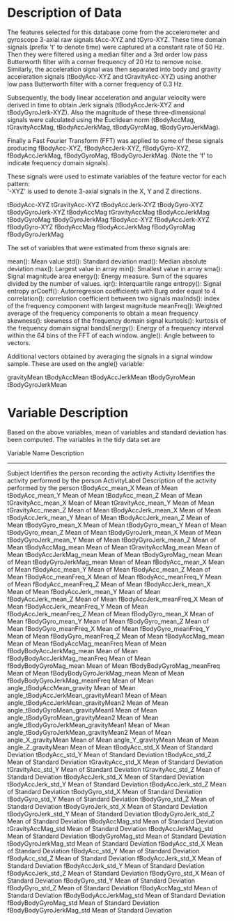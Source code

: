 # Description of Data 

The features selected for this database come from the accelerometer and gyroscope 3-axial raw signals tAcc-XYZ and tGyro-XYZ. These time domain signals (prefix 't' to denote time) were captured at a constant rate of 50 Hz. Then they were filtered using a median filter and a 3rd order low pass Butterworth filter with a corner frequency of 20 Hz to remove noise. Similarly, the acceleration signal was then separated into body and gravity acceleration signals (tBodyAcc-XYZ and tGravityAcc-XYZ) using another low pass Butterworth filter with a corner frequency of 0.3 Hz. 

Subsequently, the body linear acceleration and angular velocity were derived in time to obtain Jerk signals (tBodyAccJerk-XYZ and tBodyGyroJerk-XYZ). Also the magnitude of these three-dimensional signals were calculated using the Euclidean norm (tBodyAccMag, tGravityAccMag, tBodyAccJerkMag, tBodyGyroMag, tBodyGyroJerkMag). 

Finally a Fast Fourier Transform (FFT) was applied to some of these signals producing fBodyAcc-XYZ, fBodyAccJerk-XYZ, fBodyGyro-XYZ, fBodyAccJerkMag, fBodyGyroMag, fBodyGyroJerkMag. (Note the 'f' to indicate frequency domain signals). 

These signals were used to estimate variables of the feature vector for each pattern:  
'-XYZ' is used to denote 3-axial signals in the X, Y and Z directions.

tBodyAcc-XYZ
tGravityAcc-XYZ
tBodyAccJerk-XYZ
tBodyGyro-XYZ
tBodyGyroJerk-XYZ
tBodyAccMag
tGravityAccMag
tBodyAccJerkMag
tBodyGyroMag
tBodyGyroJerkMag
fBodyAcc-XYZ
fBodyAccJerk-XYZ
fBodyGyro-XYZ
fBodyAccMag
fBodyAccJerkMag
fBodyGyroMag
fBodyGyroJerkMag

The set of variables that were estimated from these signals are: 

mean(): Mean value
std(): Standard deviation
mad(): Median absolute deviation 
max(): Largest value in array
min(): Smallest value in array
sma(): Signal magnitude area
energy(): Energy measure. Sum of the squares divided by the number of values. 
iqr(): Interquartile range 
entropy(): Signal entropy
arCoeff(): Autorregresion coefficients with Burg order equal to 4
correlation(): correlation coefficient between two signals
maxInds(): index of the frequency component with largest magnitude
meanFreq(): Weighted average of the frequency components to obtain a mean frequency
skewness(): skewness of the frequency domain signal 
kurtosis(): kurtosis of the frequency domain signal 
bandsEnergy(): Energy of a frequency interval within the 64 bins of the FFT of each window.
angle(): Angle between to vectors.

Additional vectors obtained by averaging the signals in a signal window sample. These are used on the angle() variable:

gravityMean
tBodyAccMean
tBodyAccJerkMean
tBodyGyroMean
tBodyGyroJerkMean

# Variable Description

Based on the above variables, mean of variables and standard deviation has been computed. The variables in the tidy data set are

Variable Name                           Description
--------------------------------------  -----------------------------------------------------
Subject                                 Identifies the person recording the activity
Activity                                Identifies the activity performed by the person
ActivityLabel                           Description of the activity performed by the person
tBodyAcc_mean_X                         Mean of Mean
tBodyAcc_mean_Y                         Mean of Mean
tBodyAcc_mean_Z                         Mean of Mean
tGravityAcc_mean_X                      Mean of Mean
tGravityAcc_mean_Y                      Mean of Mean
tGravityAcc_mean_Z                      Mean of Mean
tBodyAccJerk_mean_X                     Mean of Mean
tBodyAccJerk_mean_Y                     Mean of Mean
tBodyAccJerk_mean_Z                     Mean of Mean
tBodyGyro_mean_X                        Mean of Mean
tBodyGyro_mean_Y                        Mean of Mean
tBodyGyro_mean_Z                        Mean of Mean
tBodyGyroJerk_mean_X                    Mean of Mean
tBodyGyroJerk_mean_Y                    Mean of Mean
tBodyGyroJerk_mean_Z                    Mean of Mean
tBodyAccMag_mean                        Mean of Mean
tGravityAccMag_mean                     Mean of Mean
tBodyAccJerkMag_mean                    Mean of Mean
tBodyGyroMag_mean                       Mean of Mean
tBodyGyroJerkMag_mean                   Mean of Mean
fBodyAcc_mean_X                         Mean of Mean
fBodyAcc_mean_Y                         Mean of Mean
fBodyAcc_mean_Z                         Mean of Mean
fBodyAcc_meanFreq_X                     Mean of Mean
fBodyAcc_meanFreq_Y                     Mean of Mean
fBodyAcc_meanFreq_Z                     Mean of Mean
fBodyAccJerk_mean_X                     Mean of Mean
fBodyAccJerk_mean_Y                     Mean of Mean
fBodyAccJerk_mean_Z                     Mean of Mean
fBodyAccJerk_meanFreq_X                 Mean of Mean
fBodyAccJerk_meanFreq_Y                 Mean of Mean
fBodyAccJerk_meanFreq_Z                 Mean of Mean
fBodyGyro_mean_X                        Mean of Mean
fBodyGyro_mean_Y                        Mean of Mean
fBodyGyro_mean_Z                        Mean of Mean
fBodyGyro_meanFreq_X                    Mean of Mean
fBodyGyro_meanFreq_Y                    Mean of Mean
fBodyGyro_meanFreq_Z                    Mean of Mean
fBodyAccMag_mean                        Mean of Mean
fBodyAccMag_meanFreq                    Mean of Mean
fBodyBodyAccJerkMag_mean                Mean of Mean
fBodyBodyAccJerkMag_meanFreq            Mean of Mean
fBodyBodyGyroMag_mean                   Mean of Mean
fBodyBodyGyroMag_meanFreq               Mean of Mean
fBodyBodyGyroJerkMag_mean               Mean of Mean
fBodyBodyGyroJerkMag_meanFreq           Mean of Mean
angle_tBodyAccMean_gravity              Mean of Mean
angle_tBodyAccJerkMean_gravityMean1     Mean of Mean
angle_tBodyAccJerkMean_gravityMean2     Mean of Mean
angle_tBodyGyroMean_gravityMean1        Mean of Mean
angle_tBodyGyroMean_gravityMean2        Mean of Mean
angle_tBodyGyroJerkMean_gravityMean1    Mean of Mean
angle_tBodyGyroJerkMean_gravityMean2    Mean of Mean
angle_X_gravityMean                     Mean of Mean
angle_Y_gravityMean                     Mean of Mean
angle_Z_gravityMean                     Mean of Mean
tBodyAcc_std_X                          Mean of Standard Deviation
tBodyAcc_std_Y                          Mean of Standard Deviation
tBodyAcc_std_Z                          Mean of Standard Deviation
tGravityAcc_std_X                       Mean of Standard Deviation
tGravityAcc_std_Y                       Mean of Standard Deviation
tGravityAcc_std_Z                       Mean of Standard Deviation
tBodyAccJerk_std_X                      Mean of Standard Deviation
tBodyAccJerk_std_Y                      Mean of Standard Deviation
tBodyAccJerk_std_Z                      Mean of Standard Deviation
tBodyGyro_std_X                         Mean of Standard Deviation
tBodyGyro_std_Y                         Mean of Standard Deviation
tBodyGyro_std_Z                         Mean of Standard Deviation
tBodyGyroJerk_std_X                     Mean of Standard Deviation
tBodyGyroJerk_std_Y                     Mean of Standard Deviation
tBodyGyroJerk_std_Z                     Mean of Standard Deviation
tBodyAccMag_std                         Mean of Standard Deviation
tGravityAccMag_std                      Mean of Standard Deviation
tBodyAccJerkMag_std                     Mean of Standard Deviation
tBodyGyroMag_std                        Mean of Standard Deviation
tBodyGyroJerkMag_std                    Mean of Standard Deviation
fBodyAcc_std_X                          Mean of Standard Deviation
fBodyAcc_std_Y                          Mean of Standard Deviation
fBodyAcc_std_Z                          Mean of Standard Deviation
fBodyAccJerk_std_X                      Mean of Standard Deviation
fBodyAccJerk_std_Y                      Mean of Standard Deviation
fBodyAccJerk_std_Z                      Mean of Standard Deviation
fBodyGyro_std_X                         Mean of Standard Deviation
fBodyGyro_std_Y                         Mean of Standard Deviation
fBodyGyro_std_Z                         Mean of Standard Deviation
fBodyAccMag_std                         Mean of Standard Deviation
fBodyBodyAccJerkMag_std                 Mean of Standard Deviation
fBodyBodyGyroMag_std                    Mean of Standard Deviation
fBodyBodyGyroJerkMag_std                Mean of Standard Deviation
